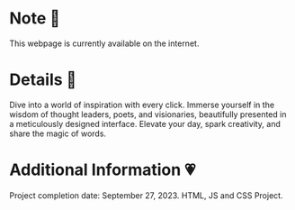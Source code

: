 # Note 🍥
This webpage is currently available on the internet.

# Details 🎀
Dive into a world of inspiration with every click. Immerse yourself in the wisdom of thought leaders, poets, and visionaries, beautifully presented in a meticulously designed interface. Elevate your day, spark creativity, and share the magic of words. 
   
# Additional Information 💗
Project completion date: September 27, 2023.
HTML, JS and CSS Project.

